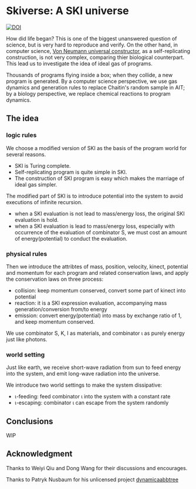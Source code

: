# Skiverse: A SKI universe

[![DOI](https://zenodo.org/badge/280541515.svg)](https://zenodo.org/badge/latestdoi/280541515)

How did life began? This is one of the biggest unanswered question of science, but is very hard to reproduce and verify.
On the other hand, in computer science, [Von Neumann universal constructor](https://en.wikipedia.org/wiki/Von_Neumann_universal_constructor),
as a self-replicating construction, is not very complex, comparing thier biological counterpart.
This lead us to investigate the idea of ideal gas of programs.

Thousands of programs flying inside a box; when they collide, a new program is generated. By a computer science perspective,
we use gas dynamics and generation rules to replace Chaitin's random sample in AIT; by a biology perspective, we replace
chemical reactions to program dynamics.

## The idea

### logic rules

We choose a modified version of SKI as the basis of the program world for several reasons.
* SKI is Turing complete.
* Self-replicating program is quite simple in SKI.
* The construction of SKI program is easy which makes the marriage of ideal gas simpler.

The modified part of SKI is to introduce potential into the system to avoid executions of infinite recursion.
* when a SKI evaluation is not lead to mass/energy loss, the original SKI evaluation is hold.
* when a SKI evaluation is lead to mass/energy loss, especially with occurrence of the evaluation of combinator S,
 we must cost an amount of energy(potential) to conduct the evaluation.

### physical rules

Then we introduce the attribtes of mass, position, velocity, kinect, potential and momentum for each program and
related conservation laws, and apply the conservation laws on three process:
* collision: keep momentum conserved, convert some part of kinect into potential
* reaction: it is a SKI expression evaluation, accompanying mass generation/conversion from/to energy
* emission: convert energy(potential) into mass by exchange ratio of 1, and keep momentum conserved.
 
We use combinator S, K, I as materials, and combinator ι as purely energy just like photons.
 
### world setting

Just like earth, we receive short-wave radiation from sun to feed energy into the system,
 and emit long-wave radiation into the universe.

We introduce two world settings to make the system dissipative:
* ι-feeding: feed combinator ι into the system with a constant rate
* ι-escaping: combinator ι can escape from the system randomly


## Conclusions

WIP

## Acknowledgment

Thanks to Weiyi Qiu and Dong Wang for their discussions and encourages.

Thanks to Patryk Nusbaum for his unlicensed project [dynamicaabbtree](https://github.com/pateman/dynamicaabbtree)




  




 






 




